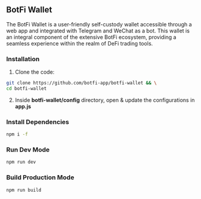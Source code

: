 ## BotFi Wallet
The BotFi Wallet is a user-friendly self-custody wallet accessible through a web app and integrated with Telegram and WeChat as a bot. This wallet is an integral component of the extensive BotFi ecosystem, providing a seamless experience within the realm of DeFi trading tools.

### Installation

 1. Clone the code:
```sh 
git clone https://github.com/botfi-app/botfi-wallet && \
cd botfi-wallet
```
2. Inside **botfi-wallet/config** directory, open & update the configurations in **app.js**

### Install Dependencies
```sh 
npm i -f
```

### Run Dev Mode
```sh 
npm run dev
```

### Build Production Mode
```sh 
npm run build
```

